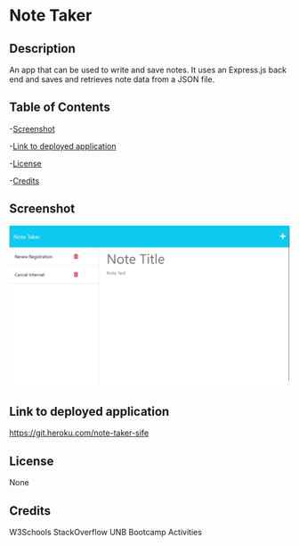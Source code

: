 # Note Taker 

  ## Description
  
  An app that can be used to write and save notes. It uses an Express.js back end and saves and retrieves note data from a JSON file.
  
  ## Table of Contents
  
  -[Screenshot](#screenshot)

  -[Link to deployed application](#link-to-deployed-application)

  -[License](#license)

  -[Credits](#credits)
  
  ## Screenshot
  
  ![Screenshot](./screenshot.png)
  
  ## Link to deployed application
  
  https://git.heroku.com/note-taker-sife
  
  ## License
  
  None

  ## Credits
  
  W3Schools
  StackOverflow
  UNB Bootcamp Activities